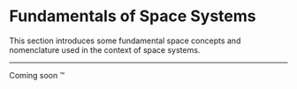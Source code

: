 
# Fundamentals of Space Systems

<p class="lead">This section introduces some fundamental space concepts and nomenclature used
in the context of space systems.</p>

<hr />
<p class="text-center m-3">Coming soon &trade;</p>
